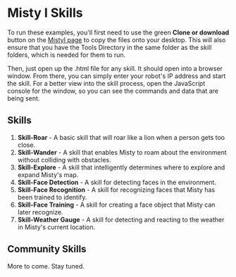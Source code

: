 # Misty I Skills
To run these examples, you'll first need to use the green __Clone or download__ button on the [MistyI page](https://github.com/MistyCommunity/MistyI) to copy the files onto your desktop. This will also ensure that you have the Tools Directory in the same folder as the skill folders, which is needed for them to run.

Then, just open up the .html file for any skill. It should open into a browser window. From there, you can simply enter your robot's IP address and start the skill. For a better view into the skill process, open the JavaScript console for the window, so you can see the commands and data that are being sent.

## Skills

1. __Skill-Roar__ - A basic skill that will roar like a lion when a person gets too close.
2. __Skill-Wander__ - A skill that enables Misty to roam about the environment without colliding with obstacles.
3. __Skill-Explore__ - A skill that intelligently determines where to explore and expand Misty's map.
4. __Skill-Face Detection__ - A skill for detecting faces in the environment.
5. __Skill-Face Recognition__ - A skill for recognizing faces that Misty has been trained to identify.
6. __Skill-Face Training__ - A skill for creating a face object that Misty can later recognize.
7. __Skill-Weather Gauge__ - A skill for detecting and reacting to the weather in Misty's current location.

## Community Skills

More to come. Stay tuned.
